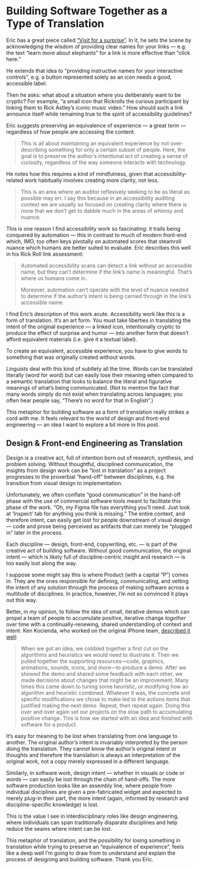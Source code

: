 # Building Software Together as a Type of Translation

Eric has a great piece called [“Visit for a surprise”](https://ericwbailey.website/published/visit-for-a-surprise/). In it, he sets the scene by acknowledging the wisdom of providing clear names for your links — e.g. the text “learn more about elephants” for a link is more effective than “click here.”

He extends that idea to “providing instructive names for your interactive controls”, e.g. a button represented solely as an icon needs a good, accessible label.

Then he asks: what about a situation where you deliberately want to be cryptic? For example, “a small icon that Rickrolls the curious participant by linking them to Rick Astley’s iconic music video.” How should such a link announce itself while remaining true to the spirit of accessibility guidelines?

Eric suggests preserving an equivalence of experience — a great term — regardless of how people are accessing the content.

> This is all about maintaining an equivalent experience by not over-describing something for only a certain subset of people. Here, the goal is to preserve the author’s intentional act of creating a sense of curiosity, regardless of the way someone interacts with technology.

He notes how this requires a kind of mindfulness, given that accessibility-related work habitually involves creating more clarity, not less.

> This is an area where an auditor reflexively seeking to be as literal as possible may err. I say this because in an accessibility auditing context we are usually so focused on creating clarity where there is none that we don’t get to dabble much in the areas of whimsy and nuance.

This is one reason I find accessibility work so fascinating: it trails being conquered by automation — this in contrast to much of modern front-end which, IMO, too often keys pivotally on automated scores that steamroll nuance which humans are better suited to evaluate. Eric describes this well in his Rick Roll link assessment:

> Automated accessibility scans can detect a link without an accessible name, but they can’t determine if the link’s name is meaningful. That’s where us humans come in.
> 
> Moreover, automation can’t operate with the level of nuance needed to determine if the author’s intent is being carried through in the link’s accessible name.

I find Eric’s description of this work acute. Accessibility work like this is a form of translation. It’s an art form. You must take liberties in translating the intent of the original experience — a linked icon, intentionally cryptic to produce the effect of surprise and humor — into another form that doesn’t afford equivalent materials (i.e. give it a textual label).

To create an equivalent, accessible experience, you have to give words to something that was originally created without words.

Linguists deal with this kind of subtlety all the time. Words can be translated literally (word for word) but can easily lose their meaning when compared to a semantic translation that looks to balance the literal and figurative meanings of what’s being communicated. (Not to mention the fact that many words simply do not exist when translating across languages; you often hear people say, “There’s no word for that in English”.)

This metaphor for building software as a form of translation really strikes a cord with me. It feels relevant to the world of design and front-end engineering — an idea I want to explore a bit more in this post.

## Design & Front-end Engineering as Translation

Design is a creative act, full of intention born out of research, synthesis, and problem solving. Without thoughtful, disciplined communication, the insights from design work can be “lost in translation” as a project progresses to the proverbial “hand-off” between disciplines, e.g. the transition from visual design to implementation.

Unfortunately, we often conflate “good communication” in the hand-off phase with the use of commercial software tools meant to facilitate this phase of the work. “Oh, my Figma file has everything you’ll need. Just look at ‘Inspect’ tab for anything you think is missing.” The entire context, and therefore intent, can easily get lost for people downstream of visual design — code and prose being perceived as artifacts that can merely be “plugged in” later in the process.

Each discipline — design, front-end, copywriting, etc. — is part of the creative act of building software. Without good communication, the original intent — which is likely full of discipline-centric insight and research — is too easily lost along the way.

I suppose some might say this is where Product (with a capital “P”) comes in. They are the ones responsible for defining, communicating, and vetting the intent of any solution through the process of making software across a multitude of disciplines. In practice, however, I’m not so convinced it plays out this way.

Better, in my opinion, to follow the idea of small, iterative demos which can propel a team of people to accumulate positive, iterative change _together_ over time with a continually-renewing, shared understanding of context and intent. Ken Kocienda, who worked on the original iPhone team, [described it well](https://blog.jim-nielsen.com/2019/the-power-of-prototypes-in-the-creative-process/):

> When we got an idea, we cobbled together a first cut on the algorithms and heuristics we would need to illustrate it. Then we pulled together the supporting resources—code, graphics, animations, sounds, icons, and more—to produce a demo. After we showed the demo and shared some feedback with each other, we made decisions about changes that might be an improvement. Many times this came down to tuning some heuristic, or modifying how an algorithm and heuristic combined. Whatever it was, the concrete and specific modifications we chose to make led to the actions items that justified making the next demo. Repeat, then repeat again. Doing this over and over again set our projects on the slow path to accumulating positive change. This is how we started with an idea and finished with software for a product.

It’s easy for meaning to be lost when translating from one language to another. The original author’s intent is invariably interpreted by the person doing the translation. They cannot know the author’s original intent or thoughts and therefore the translation is always an interpretation of the original work, not a copy merely expressed in a different language.

Similarly, in software work, design intent — whether in visuals or code or words — can easily be lost through the chain of hand-offs. The more software production looks like an assembly line, where people from individual disciplines are given a pre-fabricated widget and expected to merely plug-in their part, the more intent (again, informed by research and discipline-specific knowledge) is lost.

This is the value I see in interdisciplinary roles like design engineering, where individuals can span traditionally disparate disciplines and help reduce the seams where intent can be lost.

This metaphor of translation, and the possibility for losing something in translation while trying to preserve an “equivalence of experience”, feels like a deep well I’m going to draw from to understand and explain the process of designing and building software. Thank you Eric.